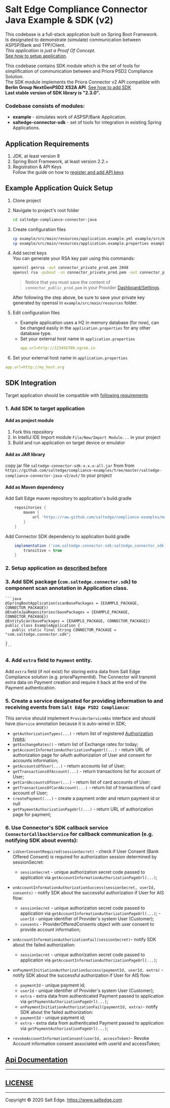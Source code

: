 # Salt Edge Compliance Connector Java Example & SDK (v2)

This codebase is a full-stack application built on Spring Boot Framework.  
Is designated to demonstrate (simulate) communication between ASPSP/Bank and TPP/Client.  
_This application is just a Proof Of Concept._  
[See how to setup application](#Example-Application-Quick-Setup).
  
This codebase contains SDK module which is the set of tools for simplification of communication between and Priora PSD2 Compliance Solution.    
The SDK module implements the Priora Connector v2 API compatible with **Berlin Group NextGenPSD2 XS2A API**.
[See how to add SDK](#SDK-Integration)  
**Last stable version of SDK library is "2.3.0".**
  
### Codebase consists of modules:
* **example** - simulates work of ASPSP/Bank Application.  
* **saltedge-connector-sdk** - set of tools for integration in existing Spring Applications.   
  
## Application Requirements
  
1. JDK, at least version 8 
1. Spring Boot Framework, at least version 2.2.+
1. Registration & API Keys  
   Follow the guide on how to [register and add API keys](https://priora.saltedge.com/connector-docs#registration-api-keys)

## Example Application Quick Setup

1. Clone project
1. Navigate to project's root folder
    ```bash
    cd saltedge-compliance-connector-java
    ```
1. Create configuration files
    ```bash
    cp example/src/main/resources/application.example.yml example/src/main/resources/application.yml
    cp example/src/main/resources/application.example.properties example/src/main/resources/application.properties
    ```
1. Add secret keys  
    You can generate your RSA key pair using this commands: 
    ```bash
    openssl genrsa -out connector_private_prod.pem 2048
    openssl rsa -pubout -in connector_private_prod.pem -out connector_public_prod.pem
    ```
   > Notice that you must save the content of `connector_public_prod.pem` in your Provider [Dashboard/Settings](https://priora.saltedge.com/providers/settings).
   
   After following the step above, be sure to save your private key generated by openssl in `example/src/main/resources` folder.  
1. Edit configuration files  
    * Example application uses a H2 in memory database (for now), can be changed easily in the `application.properties` for any other database type.
    * Set your external host name in `application.properties`
      ```yaml
      app.url=http://123456789.ngrok.io
      ```
1. Set your external host name in `application.properties`
  ```yaml
  app.url=http://my_host.org
  ``` 

## SDK Integration  

Target application should be compatible with [following requirements](#Application-Requirements)

### 1. Add SDK to target application
#### Add as project module
  1. Fork this repository
  2. In IntelliJ IDE Import module `File/New/Import Module...` in your project
  3. Build and run application on target device or emulator
#### Add as JAR library
  copy jar file `saltedge-connector-sdk-x.x.x-all.jar` 
  from from `https://github.com/saltedge/compliance-examples/tree/master/saltedge-compliance-connector-java-v2/out/`
  to your project
#### Add as Maven dependency  
  Add Salt Edge maven repository to application's build.gradle
  ```groovy
      repositories {
          maven {
              url 'https://raw.github.com/saltedge/compliance-examples/master/maven-repo/'
          }
      }
  ```
  Add Connector SDK dependency to application build.gradle
  ```groovy
      implementation ('com.saltedge.connector.sdk:saltedge_connector_sdk:x.x.x') {
          transitive = true
      }
  ```
    
### 2. Setup application as [described before](#example-application-quick-setup)

### 3. Add SDK package (`com.saltedge.connector.sdk`) to component scan annotation in Application class.
    ```java
    @SpringBootApplication(scanBasePackages = {EXAMPLE_PACKAGE, CONNECTOR_PACKAGE})
    @EnableJpaRepositories(basePackages = {EXAMPLE_PACKAGE, CONNECTOR_PACKAGE})
    @EntityScan(basePackages = {EXAMPLE_PACKAGE, CONNECTOR_PACKAGE})
    public class ExampleApplication {
       public static final String CONNECTOR_PACKAGE = "com.saltedge.connector.sdk";
       
    }
    ```
    
### 4. Add `extra` field to `Payment` entity.
  Add `extra` field (if not exist) for storing extra data from Salt Edge Compliance solution (e.g. prioraPaymentId).
  The Connector will transmit extra data on Payment creation and require it back at the end of the Payment authentication.
  
### 5. Create a service designated for providing information to and receiving events from `Salt Edge PSD2 Compliance`:
  This service should implement `ProviderServiceAbs` interface and should have `@Service` annotation because it is auto-wired in SDK;  
  
  * `getAuthorizationTypes(...)` - return list of registered [Authorization types](https://priora.saltedge.com/providers/settings#authorization_types);
  * `getExchangeRates()` - return list of Exchange rates for today;
  * `getAccountInformationAuthorizationPageUrl(...)` - return URL of authorization page for oAuth authorization of User and consent for accounts information;
  * `getAccountsOfUser(...)` - return accounts list of User;
  * `getTransactionsOfAccount(...)` - return transactions list for account of User;
  * `getCardAccountsOfUser(...)` - return list of card accounts of User;
  * `getTransactionsOfCardAccount(...)` - return list of transactions of card account of User;
  * `createPayment(...)` - create a payment order and return payment id or null
  * `getPaymentAuthorizationPageUrl(...)` - return URL of authorization page for payment;  
   
### 6. Use Connector's SDK callback service `ConnectorCallbackService` for callback communication (e.g. notifying SDK about events):

  * `isUserConsentRequired(sessionSecret)` - check if User Consent (Bank Offered Consent) is required for authorization session determined by sessionSecret:
    - `sessionSecret` - unique authorization secret code passed to application via `getAccountInformationAuthorizationPageUrl(...)`;

  * `onAccountInformationAuthorizationSuccess(sessionSecret, userId, consents)` - notify SDK about the successful authorization if User for AIS flow:  
    - `sessionSecret` - unique authorization secret code passed to application via `getAccountInformationAuthorizationPageUrl(...)`;       - `userId` - unique identifier of Provider's system User (Customer);  
    - `consents` - ProviderOfferedConsents object with user consent to provide account information;  

  * `onAccountInformationAuthorizationFail(sessionSecret)`- notify SDK about the failed authorization:  
    - `sessionSecret` - unique authorization secret code passed to application via `getAccountInformationAuthorizationPageUrl(...)`;
      
  * `onPaymentInitiationAuthorizationSuccess(paymentId, userId, extra)` - notify SDK about the successful authorization if User for AIS flow:  
    - `paymentId` - unique payment id;  
    - `userId` - unique identifier of Provider's system User (Customer);  
    - `extra` - extra data from authenticated Payment passed to application via `getPaymentAuthorizationPageUrl(...)`;  

    * `onPaymentInitiationAuthorizationFail(paymentId, extra)`- notify SDK about the failed authorization:  
    - `paymentId` - unique payment id;
    - `extra` - extra data from authenticated Payment passed to application via `getPaymentAuthorizationPageUrl(...)`;
      
  * `revokeAccountInformationConsent(userId, accessToken)`- Revoke Account information consent associated with userId and accessToken;  
  
  
## [Api Documentation](https://priora.banksalt.com/docs/aspsp/v2)
  
---
## [LICENSE](LICENSE.txt)

---
Copyright © 2020 Salt Edge. https://www.saltedge.com